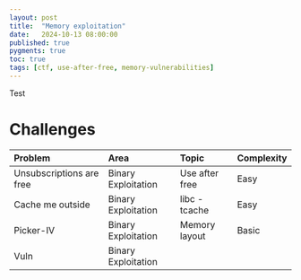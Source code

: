 ```yaml
---
layout: post
title:  "Memory exploitation"
date:   2024-10-13 08:00:00
published: true
pygments: true
toc: true
tags: [ctf, use-after-free, memory-vulnerabilities]
---
```

Test

Challenges
=======


| Problem                  | Area                | Topic          | Complexity |
| :---                     | :---                | :---           | :---       |
| Unsubscriptions are free | Binary Exploitation | Use after free | Easy       | 
| Cache me outside         | Binary Exploitation | libc - tcache  | Easy       |
| Picker-IV                | Binary Exploitation | Memory layout  | Basic      |
| Vuln                     | Binary Exploitation |                |            |
